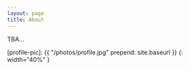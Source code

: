 ```yaml
---
layout: page
title: About
---
```


<!--
![profile-pic]
-->

TBA...

[profile-pic]: {{ "/photos/profile.jpg" prepend: site.baseurl }}
{: width="40%" }
